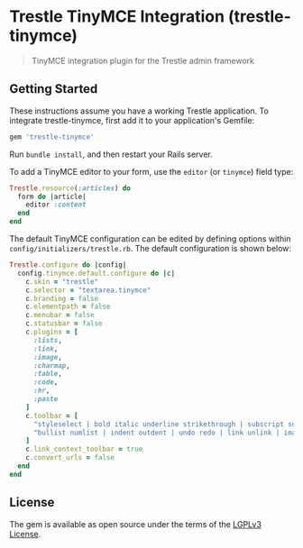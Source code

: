 # Trestle TinyMCE Integration (trestle-tinymce)

> TinyMCE integration plugin for the Trestle admin framework


## Getting Started

These instructions assume you have a working Trestle application. To integrate trestle-tinymce, first add it to your application's Gemfile:

```ruby
gem 'trestle-tinymce'
```

Run `bundle install`, and then restart your Rails server.

To add a TinyMCE editor to your form, use the `editor` (or `tinymce`) field type:

```ruby
Trestle.resource(:articles) do
  form do |article|
    editor :content
  end
end
```

The default TinyMCE configuration can be edited by defining options within `config/initializers/trestle.rb`. The default configuration is shown below:

```ruby
Trestle.configure do |config|
  config.tinymce.default.configure do |c|
    c.skin = "trestle"
    c.selector = "textarea.tinymce"
    c.branding = false
    c.elementpath = false
    c.menubar = false
    c.statusbar = false
    c.plugins = [
      :lists,
      :link,
      :image,
      :charmap,
      :table,
      :code,
      :hr,
      :paste
    ]
    c.toolbar = [
      "styleselect | bold italic underline strikethrough | subscript superscript hr | alignleft aligncenter alignright alignjustify",
      "bullist numlist | indent outdent | undo redo | link unlink | image charmap table | code"
    ]
    c.link_context_toolbar = true
    c.convert_urls = false
  end
end
```


## License

The gem is available as open source under the terms of the [LGPLv3 License](https://opensource.org/licenses/LGPL-3.0).
